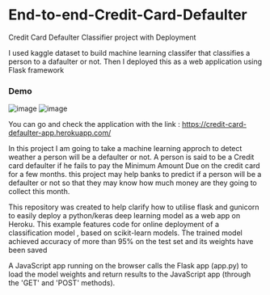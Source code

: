 # End-to-end-Credit-Card-Defaulter
Credit Card Defaulter Classifier project with Deployment

I used kaggle dataset to build machine learning classifer that classifies a person to a dafaulter or not. Then I deployed this as a web application using Flask framework
### Demo
![image](https://user-images.githubusercontent.com/54037847/103347149-2d584a00-4abc-11eb-9140-b19184a43281.png)
![image](https://user-images.githubusercontent.com/54037847/103347169-3fd28380-4abc-11eb-9478-e174dfc83a2f.png)

You can go and check the application with the link : https://credit-card-defaulter-app.herokuapp.com/

In this project I am going to take a machine learning approch to detect weather a person will be a defaulter or not. A person is said to be a Credit card defaulter if he fails to pay the Minimum Amount Due on the credit card for a few months. this project may help banks to predict if a person will be a defaulter or not so that they may know how much money are they going to collect this month.

This repository was created to help clarify how to utilise flask and gunicorn to easily deploy a python/keras deep learning model as a web app on Heroku. This example features code for online deployment of a classification model , based on scikit-learn models. The trained model achieved accuracy of more than 95% on the test set and its weights have been saved

A JavaScript app running on the browser calls the Flask app (app.py) to load the model weights and return results to the JavaScript app (through the 'GET' and 'POST' methods).
